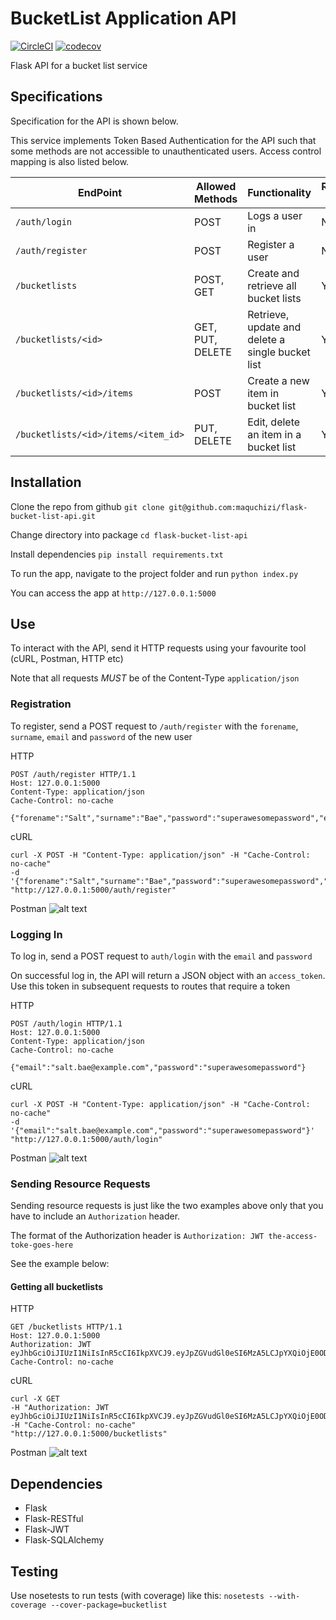 # BucketList Application API

[![CircleCI](https://circleci.com/gh/maquchizi/flask-bucket-list-api.svg?style=shield)](https://circleci.com/gh/maquchizi/flask-bucket-list-api) [![codecov](https://codecov.io/gh/maquchizi/flask-bucket-list-api/branch/develop/graph/badge.svg)](https://codecov.io/gh/maquchizi/flask-bucket-list-api)


Flask API for a bucket list service

## Specifications
Specification for the API is shown below.

This service implements Token Based Authentication for the API such that some methods are not accessible to unauthenticated users. Access control mapping is also listed below.


| EndPoint                            | Allowed Methods  | Functionality                                            | Requires Token |
|-------------------------------------|------------------|----------------------------------------------------------|----------------|
| `/auth/login`                       | POST             | Logs a user in                                           | No             |
| `/auth/register`                    | POST             | Register a user                                          | No             |
| `/bucketlists`                      | POST, GET        | Create and retrieve all bucket lists                     | Yes            |
| `/bucketlists/<id>`                 | GET, PUT, DELETE | Retrieve, update and delete a single bucket list         | Yes            |
| `/bucketlists/<id>/items`           | POST             | Create a new item in bucket list                         | Yes            |
| `/bucketlists/<id>/items/<item_id>` | PUT, DELETE      | Edit, delete an item in a bucket list                    | Yes            |

## Installation

Clone the repo from github
`git clone git@github.com:maquchizi/flask-bucket-list-api.git`

Change directory into package
`cd flask-bucket-list-api`

Install dependencies
`pip install requirements.txt`

To run the app, navigate to the project folder and run `python index.py`

You can access the app at `http://127.0.0.1:5000`

## Use
To interact with the API, send it HTTP requests using your favourite tool (cURL, Postman, HTTP etc)

Note that all requests *MUST* be of the Content-Type `application/json`

### Registration
To register, send a POST request to `/auth/register` with the `forename`, `surname`, `email` and `password` of the new user

HTTP
```
POST /auth/register HTTP/1.1
Host: 127.0.0.1:5000
Content-Type: application/json
Cache-Control: no-cache

{"forename":"Salt","surname":"Bae","password":"superawesomepassword","email":"salt.bae@example.com"}

```

cURL
```
curl -X POST -H "Content-Type: application/json" -H "Cache-Control: no-cache" 
-d '{"forename":"Salt","surname":"Bae","password":"superawesomepassword","email":"salt.bae@example.com"}' 
"http://127.0.0.1:5000/auth/register"
```

Postman
![alt text](http://i.imgur.com/6yncdNq.png)

### Logging In
To log in, send a POST request to `auth/login` with the `email` and `password`

On successful log in, the API will return a JSON object with an `access_token`. Use this token in subsequent requests to routes that require a token

HTTP
```
POST /auth/login HTTP/1.1
Host: 127.0.0.1:5000
Content-Type: application/json
Cache-Control: no-cache

{"email":"salt.bae@example.com","password":"superawesomepassword"}
```

cURL
```
curl -X POST -H "Content-Type: application/json" -H "Cache-Control: no-cache"
-d '{"email":"salt.bae@example.com","password":"superawesomepassword"}'
"http://127.0.0.1:5000/auth/login"
```

Postman
![alt text](http://i.imgur.com/CqbTVi4.png)

### Sending Resource Requests
Sending resource requests is just like the two examples above only that you have to include an `Authorization` header.

The format of the Authorization header is `Authorization: JWT the-access-toke-goes-here`

See the example below:

#### Getting all bucketlists

HTTP
```
GET /bucketlists HTTP/1.1
Host: 127.0.0.1:5000
Authorization: JWT eyJhbGciOiJIUzI1NiIsInR5cCI6IkpXVCJ9.eyJpZGVudGl0eSI6MzA5LCJpYXQiOjE0ODQyMTIxOTksIm5iZiI6MTQ4NDIxMjE5OSwiZXhwIjoxNDg0MjE1MTk5fQ._QC2nSgHDYilIY5jh6MIbhApiTAzjFmF4sCmCSYTch8
Cache-Control: no-cache
```

cURL
```
curl -X GET 
-H "Authorization: JWT eyJhbGciOiJIUzI1NiIsInR5cCI6IkpXVCJ9.eyJpZGVudGl0eSI6MzA5LCJpYXQiOjE0ODQyMTIxOTksIm5iZiI6MTQ4NDIxMjE5OSwiZXhwIjoxNDg0MjE1MTk5fQ._QC2nSgHDYilIY5jh6MIbhApiTAzjFmF4sCmCSYTch8"
-H "Cache-Control: no-cache"
"http://127.0.0.1:5000/bucketlists"
```

Postman
![alt text](http://i.imgur.com/kztWCK2.png)


## Dependencies

- Flask
- Flask-RESTful
- Flask-JWT
- Flask-SQLAlchemy

## Testing
Use nosetests to run tests (with coverage) like this: `nosetests --with-coverage --cover-package=bucketlist`
